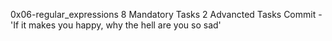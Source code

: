 0x06-regular_expressions
8 Mandatory Tasks
2 Advancted Tasks
Commit - 'If it makes you happy, why the hell are you so sad'
